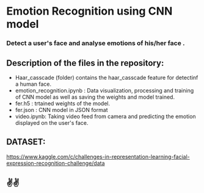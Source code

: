# Emotion Recognition using CNN model
### Detect a user's face and analyse emotions of his/her face .

## Description of the files in the repository:

- Haar_casscade (folder) contains the haar_casscade feature for detectinf a human face.
- emotion_recognition.ipynb : Data visualization, processing and training of CNN model as well as saving the weights and model trained.
- fer.h5 : trtained weights of the model.
- fer.json : CNN model in JSON format
- video.ipynb: Taking video feed from camera and predicting the emotion displayed on the user's face.

## DATASET:
https://www.kaggle.com/c/challenges-in-representation-learning-facial-expression-recognition-challenge/data

## ✌✌

